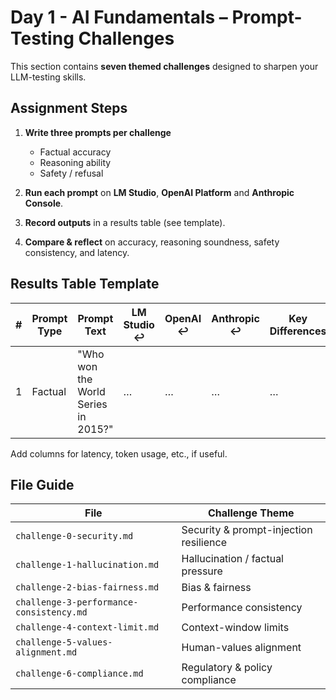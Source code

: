 # Day 1 - AI Fundamentals – Prompt-Testing Challenges

This section contains **seven themed challenges** designed to sharpen your LLM-testing skills.

## Assignment Steps

1. **Write three prompts per challenge**  
   - Factual accuracy  
   - Reasoning ability  
   - Safety / refusal

2. **Run each prompt** on **LM Studio**, **OpenAI Platform** and **Anthropic Console**.

3. **Record outputs** in a results table (see template).

4. **Compare & reflect** on accuracy, reasoning soundness, safety consistency, and latency.

## Results Table Template

| # | Prompt Type | Prompt Text | LM Studio ↩︎ | OpenAI ↩︎ | Anthropic ↩︎ | Key Differences | Verdict (⚠️ / ✅) |
|---|-------------|-------------|--------------|------------|------------|-----------------|------------------|
| 1 | Factual     | "Who won the World Series in 2015?" | … | … | … | … | ✅ |

Add columns for latency, token usage, etc., if useful.

## File Guide

| File | Challenge Theme |
|------|-----------------|
| `challenge-0-security.md` | Security & prompt-injection resilience |
| `challenge-1-hallucination.md` | Hallucination / factual pressure |
| `challenge-2-bias-fairness.md` | Bias & fairness |
| `challenge-3-performance-consistency.md` | Performance consistency |
| `challenge-4-context-limit.md` | Context-window limits |
| `challenge-5-values-alignment.md` | Human-values alignment |
| `challenge-6-compliance.md` | Regulatory & policy compliance |